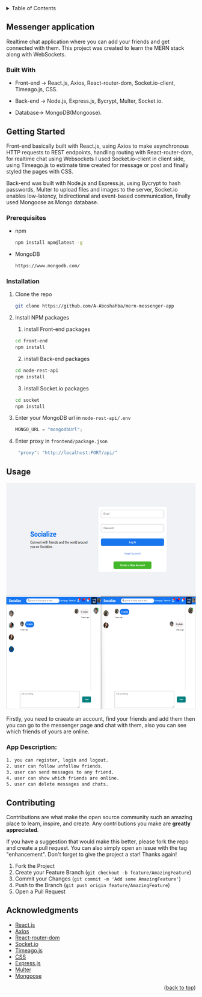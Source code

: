 <!-- TABLE OF CONTENTS -->
<details>
  <summary>Table of Contents</summary>
  <ol>
    <li>
      <a href="#Messenger-application">About The Project</a>
      <ul>
        <li><a href="#built-with">Built With</a></li>
      </ul>
    </li>
    <li>
      <a href="#getting-started">Getting Started</a>
      <ul>
        <li><a href="#prerequisites">Prerequisites</a></li>
        <li><a href="#installation">Installation</a></li>
      </ul>
    </li>
    <li><a href="#usage">Usage</a></li>
    <li><a href="#contributing">Contributing</a></li>
    <li><a href="#App-Description">App Description</a></li>
    <li><a href="#acknowledgments">Acknowledgments</a></li>
  </ol>
</details>

<!-- ABOUT THE PROJECT -->

## Messenger application

Realtime chat application where you can add your friends and get connected with them. This project was created to learn the MERN stack along with WebSockets.

### Built With

- Front-end -> React.js, Axios, React-router-dom, Socket.io-client, Timeago.js, CSS.

- Back-end -> Node.js, Express.js, Bycrypt, Multer, Socket.io.

- Database-> MongoDB(Mongoose).

<!-- GETTING STARTED -->

## Getting Started

Front-end basically built with React.js, using Axios to make asynchronous HTTP requests to REST endpoints, handling routing with React-router-dom, for realtime chat using Websockets I used Socket.io-client in client side, using Timeago.js to estimate time created for message or post and finally styled the pages with CSS.

Back-end was built with Node.js and Espress.js, using Bycrypt to hash passwords, Multer to upload files and images to the server, Socket.io enables low-latency, bidirectional and event-based communication, finally used Mongoose as Mongo database.

### Prerequisites

- npm
  ```sh
  npm install npm@latest -g
  ```
- MongoDB
  ```sh
  https://www.mongodb.com/
  ```

### Installation

1. Clone the repo
   ```sh
   git clone https://github.com/A-Aboshahba/mern-messenger-app
   ```
2. Install NPM packages

   1. install Front-end packages

   ```bash
   cd front-end
   npm install
   ```

   2. install Back-end packages

   ```bash
   cd node-rest-api
   npm install
   ```

   3. install Socket.io packages

   ```bash
   cd socket
   npm install
   ```

3. Enter your MongoDB url in `node-rest-api/.env`
   ```js
   MONGO_URL = "mongodbUrl";
   ```
4. Enter proxy in `frontend/package.json`
   ```bash
    "proxy": "http://localhost:PORT/api/"
   ```

<!-- USAGE EXAMPLES -->

## Usage

<img src="node-rest-api/public/images/readme/1.png" alt="Logo" width="600" height="300">
<img src="node-rest-api/public/images/readme/2.png" alt="Logo" width="600" height="300">

Firstly, you need to craeate an account, find your friends and add them then you can go to the messenger page and chat with them, also you can see which friends of yours are online.

<!-- App Description -->

### App Description:

    1. you can register, login and logout.
    2. user can follow unfollow friends.
    3. user can send messages to any friend.
    4. user can show which friends are online.
    5. user can delete messages and chats.

<!-- CONTRIBUTING -->

## Contributing

Contributions are what make the open source community such an amazing place to learn, inspire, and create. Any contributions you make are **greatly appreciated**.

If you have a suggestion that would make this better, please fork the repo and create a pull request. You can also simply open an issue with the tag "enhancement".
Don't forget to give the project a star! Thanks again!

1. Fork the Project
2. Create your Feature Branch (`git checkout -b feature/AmazingFeature`)
3. Commit your Changes (`git commit -m 'Add some AmazingFeature'`)
4. Push to the Branch (`git push origin feature/AmazingFeature`)
5. Open a Pull Request

<!-- ACKNOWLEDGMENTS -->

## Acknowledgments

- [React.js](https://reactjs.org/docs/getting-started.html)
- [Axios](https://axios-http.com/docs/intro)
- [React-router-dom](https://reactrouter.com/en/main)
- [Socket.io](https://socket.io/docs/v4/)
- [Timeago.js](https://www.npmjs.com/package/timeago.js/v/4.0.0-beta.3)
- [CSS](https://www.w3schools.com/css/)
- [Express.js](https://expressjs.com/en/5x/api.html)
- [Multer](https://github.com/expressjs/multer)
- [Mongoose](https://mongoosejs.com/docs/)

<p align="right">(<a href="#readme-top">back to top</a>)</p>
